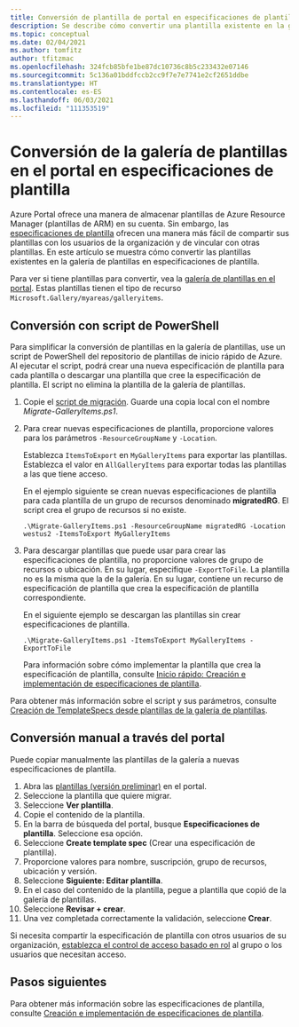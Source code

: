 ```yaml
---
title: Conversión de plantilla de portal en especificaciones de plantilla
description: Se describe cómo convertir una plantilla existente en la galería de Azure Portal en especificaciones de plantilla.
ms.topic: conceptual
ms.date: 02/04/2021
ms.author: tomfitz
author: tfitzmac
ms.openlocfilehash: 324fcb85bfe1be87dc10736c8b5c233432e07146
ms.sourcegitcommit: 5c136a01bddfccb2cc9f7e7e7741e2cf2651ddbe
ms.translationtype: HT
ms.contentlocale: es-ES
ms.lasthandoff: 06/03/2021
ms.locfileid: "111353519"
---
```

# <a name="convert-template-gallery-in-portal-to-template-specs"></a>Conversión de la galería de plantillas en el portal en especificaciones de plantilla

Azure Portal ofrece una manera de almacenar plantillas de Azure Resource Manager (plantillas de ARM) en su cuenta. Sin embargo, las [especificaciones de plantilla](template-specs.md) ofrecen una manera más fácil de compartir sus plantillas con los usuarios de la organización y de vincular con otras plantillas. En este artículo se muestra cómo convertir las plantillas existentes en la galería de plantillas en especificaciones de plantilla.

Para ver si tiene plantillas para convertir, vea la [galería de plantillas en el portal](https://portal.azure.com/#blade/HubsExtension/BrowseResourceBlade/resourceType/Microsoft.Gallery%2Fmyareas%2Fgalleryitems). Estas plantillas tienen el tipo de recurso `Microsoft.Gallery/myareas/galleryitems`.

## <a name="convert-with-powershell-script"></a>Conversión con script de PowerShell

Para simplificar la conversión de plantillas en la galería de plantillas, use un script de PowerShell del repositorio de plantillas de inicio rápido de Azure. Al ejecutar el script, podrá crear una nueva especificación de plantilla para cada plantilla o descargar una plantilla que cree la especificación de plantilla. El script no elimina la plantilla de la galería de plantillas.

1. Copie el [script de migración](https://github.com/Azure/azure-quickstart-templates/blob/master/201-templatespec-migrate-create/Migrate-GalleryItems.ps1). Guarde una copia local con el nombre *Migrate-GalleryItems.ps1*.
1. Para crear nuevas especificaciones de plantilla, proporcione valores para los parámetros `-ResourceGroupName` y `-Location`.

   Establezca `ItemsToExport` en `MyGalleryItems` para exportar las plantillas. Establezca el valor en `AllGalleryItems` para exportar todas las plantillas a las que tiene acceso.

   En el ejemplo siguiente se crean nuevas especificaciones de plantilla para cada plantilla de un grupo de recursos denominado **migratedRG**. El script crea el grupo de recursos si no existe.

   ```azurepowershell
   .\Migrate-GalleryItems.ps1 -ResourceGroupName migratedRG -Location westus2 -ItemsToExport MyGalleryItems
   ```

1. Para descargar plantillas que puede usar para crear las especificaciones de plantilla, no proporcione valores de grupo de recursos o ubicación. En su lugar, especifique `-ExportToFile`. La plantilla no es la misma que la de la galería. En su lugar, contiene un recurso de especificación de plantilla que crea la especificación de plantilla correspondiente.

   En el siguiente ejemplo se descargan las plantillas sin crear especificaciones de plantilla.

   ```azurepowershell
   .\Migrate-GalleryItems.ps1 -ItemsToExport MyGalleryItems -ExportToFile
   ```

   Para información sobre cómo implementar la plantilla que crea la especificación de plantilla, consulte [Inicio rápido: Creación e implementación de especificaciones de plantilla](quickstart-create-template-specs.md).

Para obtener más información sobre el script y sus parámetros, consulte [Creación de TemplateSpecs desde plantillas de la galería de plantillas](https://github.com/Azure/azure-quickstart-templates/tree/master/201-templatespec-migrate-create).

## <a name="manually-convert-through-portal"></a>Conversión manual a través del portal

Puede copiar manualmente las plantillas de la galería a nuevas especificaciones de plantilla.

1. Abra las [plantillas (versión preliminar)](https://portal.azure.com/#blade/HubsExtension/BrowseResourceBlade/resourceType/Microsoft.Gallery%2Fmyareas%2Fgalleryitems) en el portal.
1. Seleccione la plantilla que quiere migrar.
1. Seleccione **Ver plantilla**.
1. Copie el contenido de la plantilla.
1. En la barra de búsqueda del portal, busque **Especificaciones de plantilla**. Seleccione esa opción.
1. Seleccione **Create template spec** (Crear una especificación de plantilla).
1. Proporcione valores para nombre, suscripción, grupo de recursos, ubicación y versión.
1. Seleccione **Siguiente: Editar plantilla**.
1. En el caso del contenido de la plantilla, pegue a plantilla que copió de la galería de plantillas.
1. Seleccione **Revisar + crear**.
1. Una vez completada correctamente la validación, seleccione **Crear**.

Si necesita compartir la especificación de plantilla con otros usuarios de su organización, [establezca el control de acceso basado en rol](../../role-based-access-control/tutorial-role-assignments-group-powershell.md) al grupo o los usuarios que necesitan acceso.

## <a name="next-steps"></a>Pasos siguientes

Para obtener más información sobre las especificaciones de plantilla, consulte [Creación e implementación de especificaciones de plantilla](template-specs.md).
